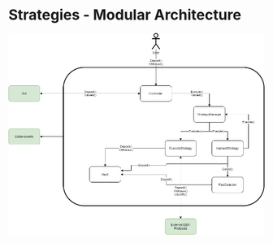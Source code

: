 # Strategies - Modular Architecture

![alt text](/images/my-strategy-contracts.png "Architecture scheme")